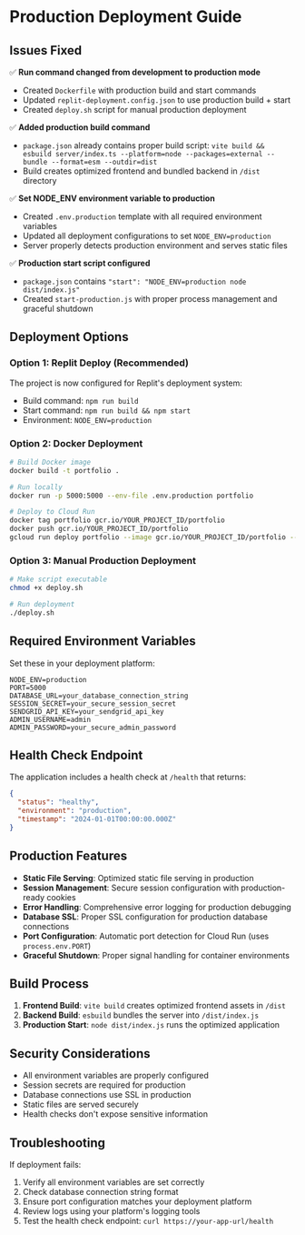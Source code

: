 # Production Deployment Guide

## Issues Fixed

✅ **Run command changed from development to production mode**
- Created `Dockerfile` with production build and start commands
- Updated `replit-deployment.config.json` to use production build + start
- Created `deploy.sh` script for manual production deployment

✅ **Added production build command**
- `package.json` already contains proper build script: `vite build && esbuild server/index.ts --platform=node --packages=external --bundle --format=esm --outdir=dist`
- Build creates optimized frontend and bundled backend in `/dist` directory

✅ **Set NODE_ENV environment variable to production**
- Created `.env.production` template with all required environment variables
- Updated all deployment configurations to set `NODE_ENV=production`
- Server properly detects production environment and serves static files

✅ **Production start script configured**
- `package.json` contains `"start": "NODE_ENV=production node dist/index.js"`
- Created `start-production.js` with proper process management and graceful shutdown

## Deployment Options

### Option 1: Replit Deploy (Recommended)
The project is now configured for Replit's deployment system:
- Build command: `npm run build`
- Start command: `npm run build && npm start`
- Environment: `NODE_ENV=production`

### Option 2: Docker Deployment
```bash
# Build Docker image
docker build -t portfolio .

# Run locally
docker run -p 5000:5000 --env-file .env.production portfolio

# Deploy to Cloud Run
docker tag portfolio gcr.io/YOUR_PROJECT_ID/portfolio
docker push gcr.io/YOUR_PROJECT_ID/portfolio
gcloud run deploy portfolio --image gcr.io/YOUR_PROJECT_ID/portfolio --platform managed --region us-central1 --allow-unauthenticated
```

### Option 3: Manual Production Deployment
```bash
# Make script executable
chmod +x deploy.sh

# Run deployment
./deploy.sh
```

## Required Environment Variables

Set these in your deployment platform:

```env
NODE_ENV=production
PORT=5000
DATABASE_URL=your_database_connection_string
SESSION_SECRET=your_secure_session_secret
SENDGRID_API_KEY=your_sendgrid_api_key
ADMIN_USERNAME=admin
ADMIN_PASSWORD=your_secure_admin_password
```

## Health Check Endpoint

The application includes a health check at `/health` that returns:
```json
{
  "status": "healthy",
  "environment": "production",
  "timestamp": "2024-01-01T00:00:00.000Z"
}
```

## Production Features

- **Static File Serving**: Optimized static file serving in production
- **Session Management**: Secure session configuration with production-ready cookies
- **Error Handling**: Comprehensive error logging for production debugging
- **Database SSL**: Proper SSL configuration for production database connections
- **Port Configuration**: Automatic port detection for Cloud Run (uses `process.env.PORT`)
- **Graceful Shutdown**: Proper signal handling for container environments

## Build Process

1. **Frontend Build**: `vite build` creates optimized frontend assets in `/dist`
2. **Backend Build**: `esbuild` bundles the server into `/dist/index.js`
3. **Production Start**: `node dist/index.js` runs the optimized application

## Security Considerations

- All environment variables are properly configured
- Session secrets are required for production
- Database connections use SSL in production
- Static files are served securely
- Health checks don't expose sensitive information

## Troubleshooting

If deployment fails:
1. Verify all environment variables are set correctly
2. Check database connection string format
3. Ensure port configuration matches your deployment platform
4. Review logs using your platform's logging tools
5. Test the health check endpoint: `curl https://your-app-url/health`